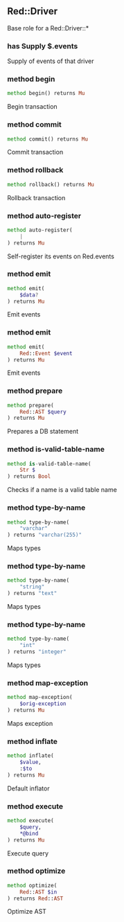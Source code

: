 Red::Driver
-----------



Base role for a Red::Driver::*

### has Supply $.events

Supply of events of that driver

### method begin

```raku
method begin() returns Mu
```

Begin transaction

### method commit

```raku
method commit() returns Mu
```

Commit transaction

### method rollback

```raku
method rollback() returns Mu
```

Rollback transaction

### method auto-register

```raku
method auto-register(
    |
) returns Mu
```

Self-register its events on Red.events

### method emit

```raku
method emit(
    $data?
) returns Mu
```

Emit events

### method emit

```raku
method emit(
    Red::Event $event
) returns Mu
```

Emit events

### method prepare

```raku
method prepare(
    Red::AST $query
) returns Mu
```

Prepares a DB statement

### method is-valid-table-name

```raku
method is-valid-table-name(
    Str $
) returns Bool
```

Checks if a name is a valid table name

### method type-by-name

```raku
method type-by-name(
    "varchar"
) returns "varchar(255)"
```

Maps types

### method type-by-name

```raku
method type-by-name(
    "string"
) returns "text"
```

Maps types

### method type-by-name

```raku
method type-by-name(
    "int"
) returns "integer"
```

Maps types

### method map-exception

```raku
method map-exception(
    $orig-exception
) returns Mu
```

Maps exception

### method inflate

```raku
method inflate(
    $value,
    :$to
) returns Mu
```

Default inflator

### method execute

```raku
method execute(
    $query,
    *@bind
) returns Mu
```

Execute query

### method optimize

```raku
method optimize(
    Red::AST $in
) returns Red::AST
```

Optimize AST

